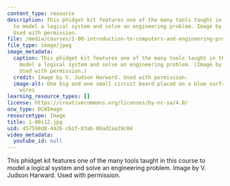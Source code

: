```yaml
---
content_type: resource
description: This phidget kit features one of the many tools taught in this course
  to model a logical system and solve an engineering problem. Image by V. Judson Harward.
  Used with permission.
file: /media/courses/1-00-introduction-to-computers-and-engineering-problem-solving-spring-2012/457598d84426c61f83ab06ad2aa39c04_1-00s12.jpg
file_type: image/jpeg
image_metadata:
  caption: This phidget kit features one of the many tools taught in this course to
    model a logical system and solve an engineering problem. (Image by V. Judson Harward.
    Used with permission.)
  credit: Image by V. Judson Harward. Used with permission.
  image-alt: One big and one small circuit board placed on a blue surface with attached
    wires
learning_resource_types: []
license: https://creativecommons.org/licenses/by-nc-sa/4.0/
ocw_type: OCWImage
resourcetype: Image
title: 1-00s12.jpg
uid: 457598d8-4426-c61f-83ab-06ad2aa39c04
video_metadata:
  youtube_id: null
---
```

This phidget kit features one of the many tools taught in this course to model a logical system and solve an engineering problem. Image by V. Judson Harward. Used with permission.